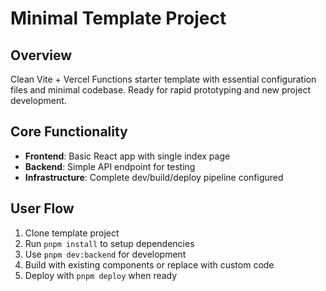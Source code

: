 # Minimal Template Project

## Overview
Clean Vite + Vercel Functions starter template with essential configuration files and minimal codebase. Ready for rapid prototyping and new project development.

## Core Functionality
- **Frontend**: Basic React app with single index page
- **Backend**: Simple API endpoint for testing
- **Infrastructure**: Complete dev/build/deploy pipeline configured

## User Flow
1. Clone template project
2. Run `pnpm install` to setup dependencies  
3. Use `pnpm dev:backend` for development
4. Build with existing components or replace with custom code
5. Deploy with `pnpm deploy` when ready